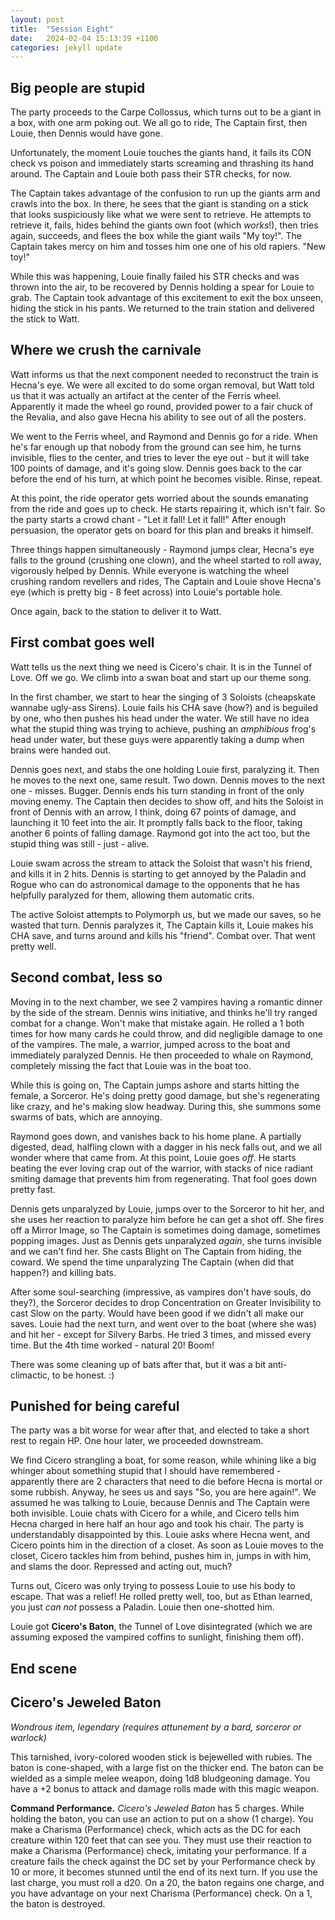 ```yaml
---
layout: post
title:  "Session Eight"
date:   2024-02-04 15:13:39 +1100
categories: jekyll update
---
```

## Big people are stupid

The party proceeds to the Carpe Collossus, which turns out to be a giant in a box, with one arm poking out. We all go to ride, The Captain first, then Louie, then Dennis would have gone.

Unfortunately, the moment Louie touches the giants hand, it fails its CON check vs poison and immediately starts screaming and thrashing its hand around. The Captain and Louie both pass their STR checks, for now.

The Captain takes advantage of the confusion to run up the giants arm and crawls into the box. In there, he sees that the giant is standing on a stick that looks suspiciously like what we were sent to retrieve. He attempts to retrieve it, fails, hides behind the giants own foot (which *works*!), then tries again, succeeds, and flees the box while the giant wails "My toy!". The Captain takes mercy on him and tosses him one one of his old rapiers. "New toy!"

While this was happening, Louie finally failed his STR checks and was thrown into the air, to be recovered by Dennis holding a spear for Louie to grab. The Captain took advantage of this excitement to exit the box unseen, hiding the stick in his pants. We returned to the train station and delivered the stick to Watt.

## Where we crush the carnivale

Watt informs us that the next component needed to reconstruct the train is Hecna's eye. We were all excited to do some organ removal, but Watt told us that it was actually an artifact at the center of the Ferris wheel. Apparently it made the wheel go round, provided power to a fair chuck of the Revalia, and also gave Hecna his ability to see out of all the posters.

We went to the Ferris wheel, and Raymond and Dennis go for a ride. When he's far enough up that nobody from the ground can see him, he turns invisible, flies to the center, and tries to lever the eye out - but it will take 100 points of damage, and it's going slow. Dennis goes back to the car before the end of his turn, at which point he becomes visible. Rinse, repeat.

At this point, the ride operator gets worried about the sounds emanating from the ride and goes up to check. He starts repairing it, which isn't fair. So the party starts a crowd chant - "Let it fall! Let it fall!" After enough persuasion, the operator gets on board for this plan and breaks it himself.

Three things happen simultaneously - Raymond jumps clear, Hecna's eye falls to the ground (crushing one clown), and the wheel started to roll away, vigorously helped by Dennis. While everyone is watching the wheel crushing random revellers and rides, The Captain and Louie shove Hecna's eye (which is pretty big - 8 feet across) into Louie's portable hole.

Once again, back to the station to deliver it to Watt.

## First combat goes well

Watt tells us the next thing we need is Cicero's chair. It is in the Tunnel of Love. Off we go. We climb into a swan boat and start up our theme song.

In the first chamber, we start to hear the singing of 3 Soloists (cheapskate wannabe ugly-ass Sirens). Louie fails his CHA save (how?) and is beguiled by one, who then pushes his head under the water. We still have no idea what the stupid thing was trying to achieve, pushing an *amphibious* frog's head under water, but these guys were apparently taking a dump when brains were handed out.

Dennis goes next, and stabs the one holding Louie first, paralyzing it. Then he moves to the next one, same result. Two down. Dennis moves to the next one - misses. Bugger. Dennis ends his turn standing in front of the only moving enemy.
The Captain then decides to show off, and hits the Soloist in front of Dennis with an arrow, I think, doing
67 points of damage, and launching it 10 feet into the air. It promptly falls back to the floor, taking another
6 points of falling damage. Raymond got into the act too, but the stupid thing was still - just - alive.

Louie swam across the stream to attack the Soloist that wasn't his friend, and kills it in 2 hits. Dennis is starting to get annoyed by the Paladin and Rogue who can do astronomical damage to the opponents that he has helpfully paralyzed for them, allowing them automatic crits.

The active Soloist attempts to Polymorph us, but we made our saves, so he wasted that turn. Dennis paralyzes it, The Captain kills it, Louie makes his CHA save, and turns around and kills his "friend". Combat over. That went pretty well.

## Second combat, less so

Moving in to the next chamber, we see 2 vampires having a romantic dinner by the side of the stream. Dennis wins initiative, and thinks he'll try ranged combat for a change. Won't make that mistake again. He rolled a 1 both times for how many cards he could throw, and did negligible damage to one of the vampires. The male, a warrior, jumped across to the boat and immediately paralyzed Dennis. He then proceeded to whale on Raymond, completely missing the fact that Louie was in the boat too.

While this is going on, The Captain jumps ashore and starts hitting the female, a Sorceror. He's doing pretty good damage, but she's regenerating like crazy, and he's making slow headway. During this, she summons some swarms of bats, which are annoying.

Raymond goes down, and vanishes back to his home plane. A partially digested, dead, halfling clown with a dagger in his neck falls out, and we all wonder where that came from. At this point, Louie goes *off*. He starts beating the ever loving crap out of the warrior, with stacks of nice radiant smiting damage that prevents him from regenerating. That fool goes down pretty fast.

Dennis gets unparalyzed by Louie, jumps over to the Sorceror to hit her, and she uses her reaction to paralyze him before he can get a shot off. She fires off a Mirror Image, so The Captain is sometimes doing damage, sometimes popping images. Just as Dennis gets unparalyzed *again*, she turns invisible and we can't find her. She casts Blight on The Captain from hiding, the coward. We spend the time unparalyzing The Captain (when did that happen?) and killing bats.

After some soul-searching (impressive, as vampires don't have souls, do they?), the Sorceror decides to drop Concentration on Greater Invisibility to cast Slow on the party. Would have been good if we didn't all make our saves. Louie had the next turn, and went over to the boat (where she was) and hit her - except for Silvery Barbs. He tried 3 times, and missed every time. But the 4th time worked - natural 20! Boom!

There was some cleaning up of bats after that, but it was a bit anti-climactic, to be honest. :)

## Punished for being careful

The party was a bit worse for wear after that, and elected to take a short rest to regain HP. One hour later, we proceeded downstream.

We find Cicero strangling a boat, for some reason, while whining like a big whinger about something stupid that I should have remembered - apparently there are 2 characters that need to die before Hecna is mortal or some rubbish. Anyway, he sees us and says "So, you are here again!". We assumed he was talking to Louie, because Dennis and The Captain were both invisible. Louie chats with Cicero for a while, and Cicero tells him Hecna charged in here half an hour ago and took his chair. The party is understandably disappointed by this. Louie asks where Hecna went, and Cicero points him in the direction of a closet. As soon as Louie moves to the closet, Cicero tackles him from behind, pushes him in, jumps in with him, and slams the door. Repressed and acting out, much?

Turns out, Cicero was only trying to possess Louie to use his body to escape. That was a relief! He rolled pretty well, too, but as Ethan learned, you just *can not* possess a Paladin. Louie then one-shotted him.

Louie got **Cicero's Baton**, the Tunnel of Love disintegrated (which we are assuming exposed the vampired coffins to sunlight, finishing them off).

## End scene

## Cicero's Jeweled Baton

*Wondrous item, legendary (requires attunement by a bard, sorceror or warlock)*

This tarnished, ivory-colored wooden stick is bejewelled with rubies. The baton is cone-shaped, with a large fist on the thicker end. The baton can be wielded as a simple melee weapon, doing 1d8 bludgeoning damage. You have a +2 bonus to attack and damage rolls made with this magic weapon.

**Command Performance.** *Cicero's Jeweled Baton* has 5 charges. While holding the baton, you can use an action to put on a show (1 charge). You make a Charisma (Performance) check, which acts as the DC for each creature within 120 feet that can see you. They must use their reaction to make a Charisma (Performance) check, imitating your performance. If a creature fails the check against the DC set by your Performance check by 10 or more, it becomes stunned until the end of its next turn. If you use the last charge, you must roll a d20. On a 20, the baton regains one charge, and you have advantage on your next Charisma (Performance) check. On a 1, the baton is destroyed.

